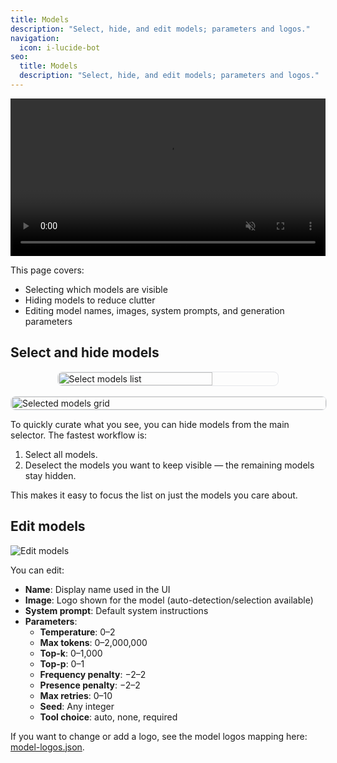 ```yaml
---
title: Models
description: "Select, hide, and edit models; parameters and logos."
navigation:
  icon: i-lucide-bot
seo:
  title: Models
  description: "Select, hide, and edit models; parameters and logos."
---
```


<video src="/models/models.mp4" autoplay muted loop playsinline style="width:100%;height:auto;" controlslist="nodownload noplaybackrate" disablepictureinpicture aria-label="Models overview video"></video>

This page covers:

- Selecting which models are visible
- Hiding models to reduce clutter
- Editing model names, images, system prompts, and generation parameters

## Select and hide models

<div style="display:flex;flex-direction:column;gap:16px;">
  <img src="/models/select-models.png" alt="Select models list" style="width:70%;margin:0 auto;border:1px solid #e5e7eb;border-radius:8px;" />
  <img src="/models/selected-models.png" alt="Selected models grid" style="width:100%;border:1px solid #e5e7eb;border-radius:8px;" />
</div>

To quickly curate what you see, you can hide models from the main selector. The fastest workflow is:

1. Select all models.
2. Deselect the models you want to keep visible — the remaining models stay hidden.

This makes it easy to focus the list on just the models you care about.

## Edit models

![Edit models](/models/edit-models.png)

You can edit:

- **Name**: Display name used in the UI
- **Image**: Logo shown for the model (auto-detection/selection available)
- **System prompt**: Default system instructions
- **Parameters**:
  - **Temperature**: 0–2
  - **Max tokens**: 0–2,000,000
  - **Top-k**: 0–1,000
  - **Top-p**: 0–1
  - **Frequency penalty**: −2–2
  - **Presence penalty**: −2–2
  - **Max retries**: 0–10
  - **Seed**: Any integer
  - **Tool choice**: auto, none, required

If you want to change or add a logo, see the model logos mapping here: [model-logos.json](https://github.com/openchatui/openchat/blob/main/public/model-logos.json).


